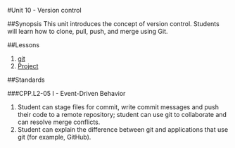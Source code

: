 #Unit 10 - Version control

##Synopsis
This unit introduces the concept of version control. Students will learn how to clone, pull, push, and merge using Git.

##Lessons

1. [git](lessons/1-git)
2. [Project](lessons/2-project)

##Standards

###CPP.L2-05 I - Event-Driven Behavior
1. Student	can stage	files	for	commit,	write	commit	messages	and	push	their	code	to	a	remote	repository; student	can	use git to	collaborate	and	can	resolve	merge	conflicts.
2. Student	can	explain	the	difference	between	git	and	applications	that	use	git	(for	example,	GitHub).

